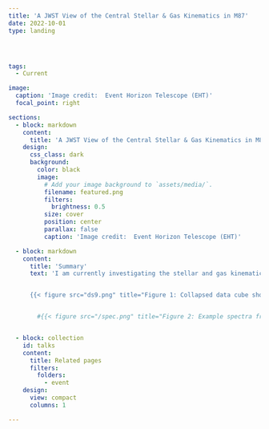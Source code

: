 ```yaml
---
title: 'A JWST View of the Central Stellar & Gas Kinematics in M87'
date: 2022-10-01
type: landing




tags:
  - Current

image:
  caption: 'Image credit:  Event Horizon Telescope (EHT)'
  focal_point: right

sections:
  - block: markdown
    content:
      title: 'A JWST View of the Central Stellar & Gas Kinematics in M87'
    design:
      css_class: dark
      background:
        color: black
        image:
          # Add your image background to `assets/media/`.
          filename: featured.png
          filters:
            brightness: 0.5
          size: cover
          position: center
          parallax: false
          caption: 'Image credit:  Event Horizon Telescope (EHT)'

  - block: markdown
    content:
      title: 'Summary'
      text: 'I am currently investigating the stellar and gas kinematics at the center of M87, one of the most massive elliptical galaxies in the nearby universe. Using the extraordinary           spatial and spectral resolution of the JWST’s NIRSpec Integral Field Unit (IFU), I aim to map the detailed motion of stars and gas in the core of this galaxy. This project will              provide valuable insights into the dynamics of one of the most studied galaxy cores, shedding light on the role of black holes in shaping the central regions of galaxies and the             broader processes that govern galaxy formation. 


      {{< figure src="ds9.png" title="Figure 1: Collapsed data cube showing the center of M87 observed with JWST/NIRSpec IFU." >}}'


        #{{< figure src="/spec.png" title="Figure 2: Example spectra from a single 0.05ʺ x 0.05ʺ spaxel near the center." >}}'    


  - block: collection
    id: talks
    content:
      title: Related pages
      filters:
        folders:
          - event
    design:
      view: compact
      columns: 1

---
```

